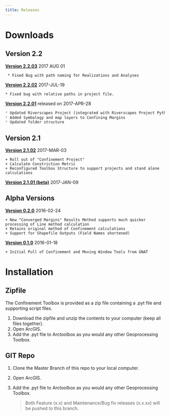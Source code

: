 ```yaml
---
title: Releases
---
```



# Downloads

## Version 2.2

**[Version 2.2.03](Downloads/ConfinementTool_2.2.03.zip)** 2017 AUG 01

``` * Fixed Bug with path naming for Realizations and Analyses```

**[Version 2.2.02](Downloads/ConfinementTool_2.2.02.zip)** 2017-JUL-19

```
* Fixed bug with relative paths in project file.
```

**[Version 2.2.01](Downloads/ConfinementTool_2.2.01.zip)** released on 2017-APR-28 

```markdown
* Updated Riverscapes Project (integrated with Riverscapes Project Python module)
* Added Symbology and map layers to Confining Margins
* Updated folder structure
```

## Version 2.1 

**[Version 2.1.02](Downloads/ConfinementTool_2.1.02.zip)** 2017-MAR-03 

```
+ Roll out of "Confinement Project"
+ Calculate Constriction Metric
+ Reconfigured Toolbox Structure to support projects and stand alone calculations
```

**[Version 2.1.01 (beta)](Downloads/ConfinementTool_2.1.01_Beta.zip)** 2017-JAN-09
## Alpha Versions

**[Version 0.2.0](Downloads/ConfinementToolbox_0.2.0.zip)** 2016-02-24

	+ New "Converged Margins" Results Method supports much quicker processing of Line method calculation 
	+ Retains original method of Confinement calculations
	+ Support for Shapefile Outputs (Field Names shortened)

**[Version 0.1.0](Downloads/ConfinementTool_20160118.zip)** 2016-01-18

	+ Initial Pull of Confinement and Moving Window Tools from GNAT

# Installation #

## Zipfile

The Confinement Toolbox is provided as a zip file containing a .pyt file and supporting script files. 

1. Download the zipfile and unzip the contents to your computer (keep all files together).
2. Open ArcGIS.
3. Add the .pyt file to Arctoolbox as you would any other Geoprocessing Toolbox.

## GIT Repo

1. Clone the Master Branch of this repo to your local computer.

2. Open ArcGIS.

3. Add the .pyt file to Arctoolbox as you would any other Geoprocessing Toolbox.

   > Both Feature (x.x) and Maintenance/Bug fix releases (x.x.xx) will be pushed to this branch.